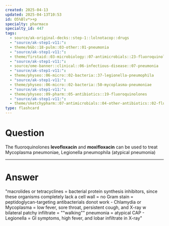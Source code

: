 ```yaml
---
created: 2025-04-13
updated: 2025-04-13T10:53
id: O5%Blv*>+p
specialty: pharmaco
specialty_id: 447
tags:
  - source/ak-original-decks::step-1::lolnotacop::drugs
  - "source/ak-step1-v11:": 
  - theme/b&b::18-pulm::03-other::01-pneumonia
  - "source/ak-step1-v11:": 
  - theme/firstaid::03-microbiology::07-antimicrobials::23-fluoroquinolones
  - "source/ak-step1-v11:": 
  - source/ome-banner::clinical::06-infectious-disease::07-pneumonia
  - "source/ak-step1-v11:": 
  - theme/physeo::06-micro::02-bacteria::37-legionella-pneumophila
  - "source/ak-step1-v11:": 
  - theme/physeo::06-micro::02-bacteria::50-mycoplasma-pneumoniae
  - "source/ak-step1-v11:": 
  - theme/physeo::09-pharm::05-antibiotics::19-fluoroquinolones
  - "source/ak-step1-v11:": 
  - theme/sketchypharm::07-antimicrobials::04-other-antibiotics::02-fluoroquinolones"
type: flashcard
---
```


# Question
The fluoroquinolones **levofloxacin** and **moxifloxacin** can be used to treat Mycoplasma pneumoniae, Legionella pneumophila (atypical pneumonia)

---

# Answer
"macrolides or tetracyclines = bacterial protein synthesis inhibitors, since these organisms completely lack a cell wall = no Gram stain = peptidoglycan-targeting antibacterials donot work  - Chlamydia or Mycoplasma = low fever, sore throat, persistent cough, and X-ray w bilateral patchy infiltrate = ""walking"" pneumonia = atypical CAP  - Legionella = GI symptoms, high fever, and lobar infiltrate in X-ray"